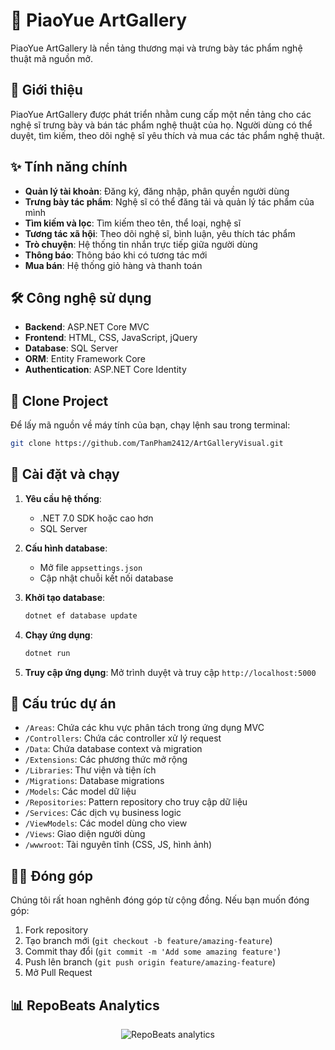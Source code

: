# 🎵 PiaoYue ArtGallery
PiaoYue ArtGallery là nền tảng thương mại và trưng bày tác phẩm nghệ thuật mã nguồn mở.

## 📝 Giới thiệu
PiaoYue ArtGallery được phát triển nhằm cung cấp một nền tảng cho các nghệ sĩ trưng bày và bán tác phẩm nghệ thuật của họ. Người dùng có thể duyệt, tìm kiếm, theo dõi nghệ sĩ yêu thích và mua các tác phẩm nghệ thuật.

## ✨ Tính năng chính
- **Quản lý tài khoản**: Đăng ký, đăng nhập, phân quyền người dùng
- **Trưng bày tác phẩm**: Nghệ sĩ có thể đăng tải và quản lý tác phẩm của mình
- **Tìm kiếm và lọc**: Tìm kiếm theo tên, thể loại, nghệ sĩ
- **Tương tác xã hội**: Theo dõi nghệ sĩ, bình luận, yêu thích tác phẩm
- **Trò chuyện**: Hệ thống tin nhắn trực tiếp giữa người dùng
- **Thông báo**: Thông báo khi có tương tác mới
- **Mua bán**: Hệ thống giỏ hàng và thanh toán

## 🛠️ Công nghệ sử dụng
- **Backend**: ASP.NET Core MVC
- **Frontend**: HTML, CSS, JavaScript, jQuery
- **Database**: SQL Server
- **ORM**: Entity Framework Core
- **Authentication**: ASP.NET Core Identity

## 🚀 Clone Project
Để lấy mã nguồn về máy tính của bạn, chạy lệnh sau trong terminal:

```bash
git clone https://github.com/TanPham2412/ArtGalleryVisual.git
```

## 🔧 Cài đặt và chạy
1. **Yêu cầu hệ thống**:
   - .NET 7.0 SDK hoặc cao hơn
   - SQL Server

2. **Cấu hình database**:
   - Mở file `appsettings.json`
   - Cập nhật chuỗi kết nối database

3. **Khởi tạo database**:
   ```bash
   dotnet ef database update
   ```

4. **Chạy ứng dụng**:
   ```bash
   dotnet run
   ```

5. **Truy cập ứng dụng**: Mở trình duyệt và truy cập `http://localhost:5000`

## 📁 Cấu trúc dự án
- `/Areas`: Chứa các khu vực phân tách trong ứng dụng MVC
- `/Controllers`: Chứa các controller xử lý request
- `/Data`: Chứa database context và migration
- `/Extensions`: Các phương thức mở rộng
- `/Libraries`: Thư viện và tiện ích
- `/Migrations`: Database migrations
- `/Models`: Các model dữ liệu
- `/Repositories`: Pattern repository cho truy cập dữ liệu
- `/Services`: Các dịch vụ business logic
- `/ViewModels`: Các model dùng cho view
- `/Views`: Giao diện người dùng
- `/wwwroot`: Tài nguyên tĩnh (CSS, JS, hình ảnh)

## 👨‍💻 Đóng góp
Chúng tôi rất hoan nghênh đóng góp từ cộng đồng. Nếu bạn muốn đóng góp:
1. Fork repository
2. Tạo branch mới (`git checkout -b feature/amazing-feature`)
3. Commit thay đổi (`git commit -m 'Add some amazing feature'`)
4. Push lên branch (`git push origin feature/amazing-feature`)
5. Mở Pull Request

## 📊 RepoBeats Analytics
<p align="center">
    <img src="https://repobeats.axiom.co/api/embed/d2fd449cf12eb010947325731445c985db76b96f.svg" alt="RepoBeats analytics" />
</p>
